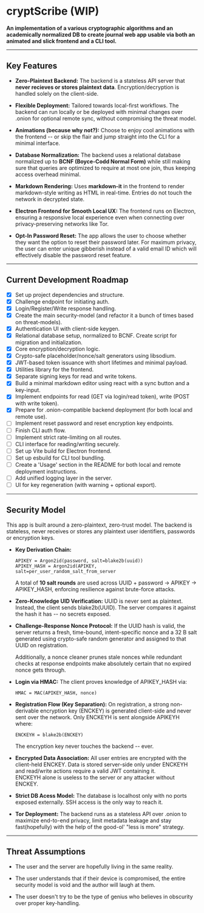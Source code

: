 # **cryptScribe (WIP)**

**An implementation of a various cryptographic algorithms and an academically normalized DB to create journal web app usable via both an animated and slick frontend and a CLI tool.**

---

## **Key Features**

- **Zero-Plaintext Backend:**
  The backend is a stateless API server that **never recieves or stores plaintext data**. Encryption/decryption is handled solely on the client-side.

- **Flexible Deployment:**
  Tailored towards local-first workflows. The backend can run locally or be deployed with minimal changes over .onion for optional remote sync, without compromising the threat model.

- **Animations (because why not?):**
  Choose to enjoy cool animations with the frontend -- or skip the flair and jump straight into the CLI for a minimal interface.

- **Database Normalization:**
  The backend uses a relational database normalized up to **BCNF (Boyce-Codd Normal Form)** while still making sure that queries are optimized to require at most one join, thus keeping access overhead minimal.

- **Markdown Rendering:**
  Uses **markdown-it** in the frontend to render markdown-style writing as HTML in real-time. Entries do not touch the network in decrypted state.

- **Electron Frontend for Smooth Local UX:**
  The frontend runs on Electron, ensuring a responsive local experience even when connecting over privacy-preserving networks like Tor.

- **Opt-In Password Reset:**
  The app allows the user to choose whether they want the option to reset their password later. For maximum privacy, the user can enter unique gibberish instead of a valid email ID which will effectively disable the password reset feature.

---

## **Current Development Roadmap**

- [x] Set up project dependencies and structure.
- [x] Challenge endpoint for initiating auth.
- [x] Login/Register/Write response handling.
- [x] Create the main security-model (and refactor it a bunch of times based on threat-models).
- [x] Authentication UI with client-side keygen.
- [x] Relational database setup, normalized to BCNF. Create script for migration and initialization.
- [x] Core encryption/decryption logic.
- [x] Crypto-safe placeholder/nonce/salt generators using libsodium.
- [x] JWT-based token issuance with short lifetimes and minimal payload.
- [x] Utilities library for the frontend.
- [x] Separate signing keys for read and write tokens.
- [x] Build a minimal markdown editor using react with a sync button and a key-input.
- [x] Implement endpoints for read (GET via login/read token), write (POST with write token).
- [x] Prepare for .onion-compatible backend deployment (for both local and remote use).
- [ ] Implement reset password and reset encryption key endpoints.
- [ ] Finish CLI auth flow.
- [ ] Implement strict rate-limiting on all routes.
- [ ] CLI interface for reading/writing securely.
- [ ] Set up Vite build for Electron frontend.
- [ ] Set up esbuild for CLI tool bundling.
- [ ] Create a 'Usage' section in the README for both local and remote deployment instructions.
- [ ] Add unified logging layer in the server.
- [ ] UI for key regeneration (with warning + optional export).

---

## **Security Model**

This app is built around a zero-plaintext, zero-trust model. The backend is stateless, never receives or stores any plaintext user identifiers, passwords or encryption keys.

- **Key Derivation Chain:**

  ```
  APIKEY = Argon2id(password, salt=blake2b(uuid))
  APIKEY_HASH = Argon2id(APIKEY, salt=per_user_random_salt_from_server
  ```

  A total of **10 salt rounds** are used across UUID + password -> APIKEY -> APIKEY_HASH, enforcing resilience against brute-force attacks.

- **Zero-Knowledge UID Verification:**
  UUID is never sent as plaintext. Instead, the client sends blake2b(UUID). The server compares it against the hash it has -- no secrets exposed.

- **Challenge-Response Nonce Protocol:**
  If the UUID hash is valid, the server returns a fresh, time-bound, intent-specific nonce and a 32 B salt generated using crypto-safe random generator and assigned to that UUID on registration.

  Additionally, a nonce cleaner prunes stale nonces while redundant checks at response endpoints make absolutely certain that no expired nonce gets through.

- **Login via HMAC:**
  The client proves knowledge of APIKEY_HASH via:

  ```
  HMAC = MAC(APIKEY_HASH, nonce)
  ```

- **Registration Flow (Key Separation):**
  On registration, a strong non-derivable encryption key (ENCKEY) is generated client-side and never sent over the network. Only ENCKEYH is sent alongside APIKEYH where:

  ```
  ENCKEYH = blake2b(ENCKEY)
  ```

  The encryption key never touches the backend -- ever.

- **Encrypted Data Association:**
  All user entries are encrypted with the client-held ENCKEY. Data is stored server-side only under ENCKEYH and read/write actions require a valid JWT containing it.  
  ENCKEYH alone is useless to the server or any attacker without ENCKEY.

- **Strict DB Acess Model:**
  The database is localhost only with no ports exposed externally. SSH access is the only way to reach it.

- **Tor Deployment:**
  The backend runs as a stateless API over .onion to maximize end-to-end privacy, limit metadata leakage and stay fast(hopefully) with the help of the good-ol' "less is more" strategy.

---

## **Threat Assumptions**

- The user and the server are hopefully living in the same reality.

- The user understands that if their device is compromised, the entire security model is void and the author will laugh at them.

- The user doesn't try to be the type of genius who believes in obscurity over proper key-handling.
